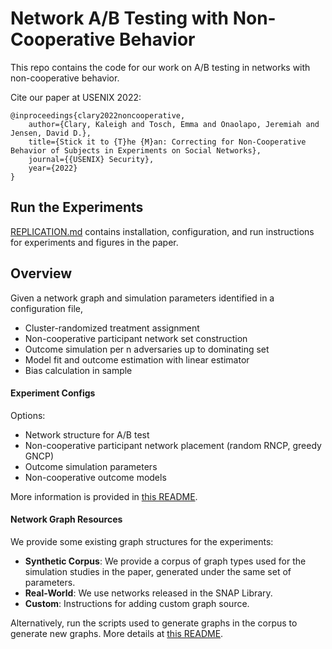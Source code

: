 # Network A/B Testing with Non-Cooperative Behavior 
This repo contains the code for our work on A/B testing in networks with non-cooperative behavior. 

Cite our paper at USENIX 2022: 
```
@inproceedings{clary2022noncooperative, 
    author={Clary, Kaleigh and Tosch, Emma and Onaolapo, Jeremiah and Jensen, David D.}, 
    title={Stick it to {T}he {M}an: Correcting for Non-Cooperative Behavior of Subjects in Experiments on Social Networks},
    journal={{USENIX} Security},
    year={2022}
}
```

## Run the Experiments

[REPLICATION.md](REPLICATION.md) contains installation, configuration, and run instructions for experiments and figures in the paper.

## Overview
Given a network graph and simulation parameters identified in a configuration file, 
* Cluster-randomized treatment assignment
* Non-cooperative participant network set construction
* Outcome simulation per n adversaries up to dominating set
* Model fit and outcome estimation with linear estimator
* Bias calculation in sample

#### Experiment Configs
Options: 
* Network structure for A/B test
* Non-cooperative participant network placement (random RNCP, greedy GNCP)
* Outcome simulation parameters
* Non-cooperative outcome models 

More information is provided in  [this README](experiments/configs/README.md).

#### Network Graph Resources
We provide some existing graph structures for the experiments:
* **Synthetic Corpus**:
We provide a corpus of graph types used for the simulation studies in the paper, generated under the same set of parameters. 
* **Real-World**:
We use networks released in the SNAP Library. 
* **Custom**:
Instructions for adding custom graph source.

Alternatively, run the scripts used to generate graphs in the corpus to generate new graphs. 
More details at [this README](graphs/README.md).

